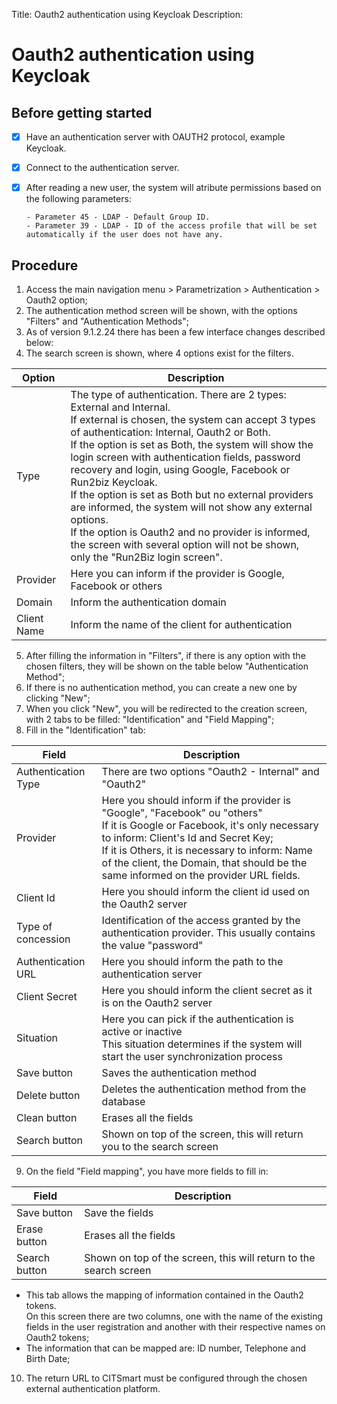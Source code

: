 Title: Oauth2 authentication using Keycloak
Description:

# Oauth2 authentication using Keycloak


## Before getting started


- [x] Have an authentication server with OAUTH2 protocol, example Keycloak. 
- [x] Connect to the authentication server.    
- [x] After reading a new user, the system will atribute permissions based on the following parameters: 

      - Parameter 45 - LDAP - Default Group ID. 
      - Parameter 39 - LDAP - ID of the access profile that will be set automatically if the user does not have any.


## Procedure

1. Access the main navigation menu > Parametrization > Authentication > Oauth2 option;  
2. The authentication method screen will be shown, with the options "Filters" and "Authentication Methods";
3. As of version 9.1.2.24 there has been a few interface changes described below:  
4. The search screen is shown, where 4 options exist for the filters.

|Option|Description|
|-----|---------|
|Type| The type of authentication. There are 2 types: External and Internal. <br/> If external is chosen, the system can accept 3 types of authentication: Internal, Oauth2 or Both. <br/> If the option is set as Both, the system will show the login screen with authentication fields, password recovery and login, using Google, Facebook or Run2biz Keycloak. <br/> If the option is set as Both but no external providers are informed, the system will not show any external options. <br/> If the option is Oauth2 and no provider is informed, the screen with several option will not be shown, only the "Run2Biz login screen".|
|Provider| Here you can inform if the provider is Google, Facebook or others|
|Domain| Inform the authentication domain|
|Client Name| Inform the name of the client for authentication|

5. After filling the information in "Filters", if there is any option with the chosen filters, they will be shown on the table below "Authentication Method";  
6. If there is no authentication method, you can create a new one by clicking "New";  
7. When you click "New", you will be redirected to the creation screen, with 2 tabs to be filled: "Identification" and "Field Mapping";  
8. Fill in the "Identification" tab:

|Field|Description|
|-----|---------|
|Authentication Type| There are two options "Oauth2 - Internal" and "Oauth2"|
|Provider| Here you should inform if the provider is "Google", "Facebook" ou "others" <br /> If it is Google or Facebook, it's only necessary to inform: Client's Id and Secret Key; <br /> If it is Others, it is necessary to inform: Name of the client, the Domain, that should be the same informed on the provider URL fields.|
|Client Id| Here you should inform the client id used on the Oauth2 server| 
|Type of concession| Identification of the access granted by the authentication provider. This usually contains the value "password"|
|Authentication URL| Here you should inform the path to the authentication server|
|Client Secret| Here you should inform the client secret as it is on the Oauth2 server| 
|Situation| Here you can pick if the authentication is active or inactive <br/> This situation determines if the system will start the user synchronization process |
|Save button| Saves the authentication method|
|Delete button | Deletes the authentication method from the database|
|Clean button| Erases all the fields|
|Search button| Shown on top of the screen, this will return you to the search screen|


9. On the field "Field mapping", you have more fields to fill in:

|Field|Description|
|-----|---------|
|Save button| Save the fields|
|Erase button| Erases all the fields|
|Search button| Shown on top of the screen, this will return to the search screen|

- This tab allows the mapping of information contained in the Oauth2 tokens. <br /> On this screen there are two columns, one with the name of the existing fields in the user registration and another with their respective names on Oauth2 tokens;
- The information that can be mapped are: ID number, Telephone and Birth Date;

10. The return URL to CITSmart must be configured through the chosen external authentication platform. 
    

